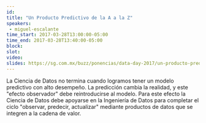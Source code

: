 ```yaml
---
id: 
title: "Un Producto Predictivo de la A a la Z"
speakers:
 - miguel-escalante
time_start: 2017-03-28T13:00:00-05:00
time_end: 2017-03-28T13:40:00-05:00
block: 
slot: 
video: 
slides: https://sg.com.mx/buzz/ponencias/data-day-2017/un-producto-predictivo-de-la-la-z
---
```


La Ciencia de Datos no termina cuando logramos tener un modelo predictivo con alto desempeño. La predicción cambia la realidad, y este "efecto observador" debe reintroducirse al modelo. Para este efecto la Ciencia de Datos debe apoyarse en la Ingeniería de Datos para completar el ciclo "observar, predecir, actualizar" mediante productos de datos que se integren a la cadena de valor.